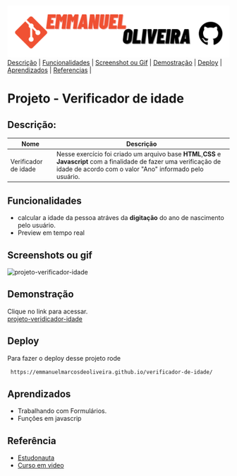 ![banner-github](https://github.com/emmanuelmarcosdeoliveira/media-query/blob/main/imagens/manu-github.png) 
[Descrição](#descrição) | 
[Funcionalidades](#funcionalidades) |
[Screenshot ou Gif](#screenshots-ou-gif) |
[Demostração](n#demonstração) |
[Deploy](#deploy) |
[Aprendizados](#aprendizados) |
[Referencias](#referência) |
# Projeto - Verificador de idade
## Descrição:
Nome |   Descrição
---- | ------------
Verificador de idade | Nesse exercício foi criado um arquivo base **HTML**,**CSS** e **Javascript** com a finalidade de fazer uma verificação de idade de acordo com o valor "Ano" informado pelo usuário.
## Funcionalidades

- calcular a idade da pessoa atráves da **digitação** do ano de nascimento pelo usuário.
- Preview em tempo real


## Screenshots ou gif 

![projeto-verificador-idade](https://github.com/emmanuelmarcosdeoliveira/verificador-de-idade/blob/main/imagem/verificador%20de%20idade.gif)

## Demonstração

Clique no link para acessar. <br>
 [projeto-veridicador-idade ](https://emmanuelmarcosdeoliveira.github.io/verificador-de-idade/)


## Deploy

Para fazer o deploy desse projeto rode

```bash
 https://emmanuelmarcosdeoliveira.github.io/verificador-de-idade/
```


## Aprendizados

- Trabalhando com Formulários. 
- Funções em javascrip


## Referência

 - [Estudonauta](https://www.estudonauta.com/)
 - [Curso em video](https://cursoemvideo.com)
 

